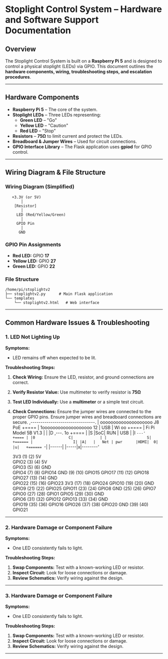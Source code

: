# Stoplight Control System – Hardware and Software Support Documentation

## Overview

The Stoplight Control System is built on a **Raspberry Pi 5** and is designed to control a physical stoplight (LEDs) via GPIO. This document outlines the **hardware components, wiring, troubleshooting steps, and escalation procedures**.

---

## Hardware Components

- **Raspberry Pi 5** – The core of the system.
- **Stoplight LEDs** – Three LEDs representing:
  - **Green LED** – "Go"
  - **Yellow LED** – "Caution"
  - **Red LED** – "Stop"
- **Resistors** – **75Ω** to limit current and protect the LEDs.
- **Breadboard & Jumper Wires** – Used for circuit connections.
- **GPIO Interface Library** – The Flask application uses **gpiod** for GPIO control.

---

## Wiring Diagram & File Structure

### Wiring Diagram (Simplified)

```
   +3.3V (or 5V)
       │
    [Resistor]
       │
     LED (Red/Yellow/Green)
       │
     GPIO Pin
       │
      GND
```

### GPIO Pin Assignments
- **Red LED:** GPIO **17**
- **Yellow LED:** GPIO **27**
- **Green LED:** GPIO **22**

### File Structure
```
/home/pi/stoplightv2
├── stoplightv2.py      # Main Flask application
└── templates
    └── stoplightv2.html   # Web interface
```

---

## Common Hardware Issues & Troubleshooting

### 1. LED Not Lighting Up

**Symptoms:**
- LED remains off when expected to be lit.

**Troubleshooting Steps:**
1. **Check Wiring:** Ensure the LED, resistor, and ground connections are correct.
2. **Verify Resistor Value:** Use multimeter  to verify resistor is **75Ω** 
3. **Test LED Individually:** Use a **multimeter** or a simple test circuit.
4. **Check Connections:** Ensure the jumper wires are connected to the proper GPIO pins. Ensure jumper wires and breadboard connections are secure.
    ,--------------------------------.
| oooooooooooooooooooo J8 PoE +====
| 1ooooooooooooooooooo   12   | USB
|  Wi                    oo   +====
|  Fi  Pi Model 5B V1.3          |
| |D     ,---.           1o   +====
| |S     |SoC|            RUN | USB
| |I     `---'                +====
| |0               C|            |
|                  S|       +======
|                  I| |A|   |   Net
| pwr      |HDMI|  0| |u|   +======
`-| |------|    |-----|x|--------'

   3V3  (1) (2)  5V    
 GPIO2  (3) (4)  5V    
 GPIO3  (5) (6)  GND   
 GPIO4  (7) (8)  GPIO14
   GND  (9) (10) GPIO15
GPIO17 (11) (12) GPIO18
GPIO27 (13) (14) GND   
GPIO22 (15) (16) GPIO23
   3V3 (17) (18) GPIO24
GPIO10 (19) (20) GND   
 GPIO9 (21) (22) GPIO25
GPIO11 (23) (24) GPIO8 
   GND (25) (26) GPIO7 
 GPIO0 (27) (28) GPIO1 
 GPIO5 (29) (30) GND   
 GPIO6 (31) (32) GPIO12
GPIO13 (33) (34) GND   
GPIO19 (35) (36) GPIO16
GPIO26 (37) (38) GPIO20
   GND (39) (40) GPIO21

---

### 2. Hardware Damage or Component Failure

**Symptoms:**
- One LED consistently fails to light.

**Troubleshooting Steps:**
1. **Swap Components:** Test with a known-working LED or resistor.
2. **Inspect Circuit:** Look for loose connections or damage.
3. **Review Schematics:** Verify wiring against the design.

---

### 3. Hardware Damage or Component Failure

**Symptoms:**
- One LED consistently fails to light.

**Troubleshooting Steps:**
1. **Swap Components:** Test with a known-working LED or resistor.
2. **Inspect Circuit:** Look for loose connections or damage.
3. **Review Schematics:** Verify wiring against the design.

---




